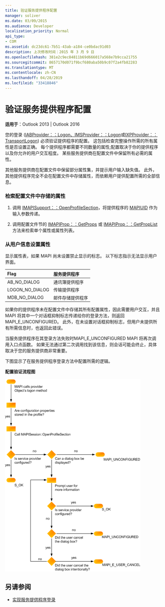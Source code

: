 ```yaml
---
title: 验证服务提供程序配置
manager: soliver
ms.date: 03/09/2015
ms.audience: Developer
localization_priority: Normal
api_type:
- COM
ms.assetid: dc23dc61-7b51-43ab-a184-ce0bdac91d03
description: 上次修改时间：2015 年 3 月 9 日
ms.openlocfilehash: 381e2c9ec84811b69d666017a568e7b9cca21755
ms.sourcegitcommit: 8657170d071f9bcf680aba50b9c07f2a4fb82283
ms.translationtype: MT
ms.contentlocale: zh-CN
ms.lasthandoff: 04/28/2019
ms.locfileid: "33418846"
---
```

# <a name="verifying-service-provider-configuration"></a>验证服务提供程序配置
  
**适用于**：Outlook 2013 | Outlook 2016 
  
您的登录 ([IABProvider：：Logon、IMSProvider：：Logon](iabprovider-logon.md)或[IXPProvider：：TransportLogon](ixpprovider-transportlogon.md)) 必须验证提供程序的配置。 [](imsprovider-logon.md) 这包括检查完整操作所需的所有属性是否设置正确。 每个提供程序都需要不同数量的属性;配置取决于你的提供程序以及你允许的用户交互程度。 某些服务提供商在配置文件中保留所有必需的属性。 

其他服务提供商在配置文件中保留部分属性集，并提示用户输入缺失值。 此外，其他提供程序完全不会在配置文件中存储属性，而依赖用户提供配置所需的全部信息。
  
### <a name="to-retrieve-properties-stored-in-the-profile"></a>检索配置文件中存储的属性
  
1. 调用 [IMAPISupport：：OpenProfileSection](imapisupport-openprofilesection.md)，将提供程序的 [MAPIUID](mapiuid.md) 作为输入参数传递。 
    
2. 调用配置文件节的 [IMAPIProp：：GetProps](imapiprop-getprops.md) 或 [IMAPIProp：：GetPropList](imapiprop-getproplist.md) 方法来检索单个属性或属性列表。 
    
### <a name="to-set-properties-from-user-information"></a>从用户信息设置属性
  
显示属性表，如果 MAPI 尚未设置禁止显示的标志。 以下标志指示无法显示用户界面。
  
|**Flag**|**服务提供程序**|
|:-----|:-----|
|AB_NO_DIALOG  <br/> |通讯簿提供程序  <br/> |
|LOGON_NO_DIALOG  <br/> |传输提供程序  <br/> |
|MDB_NO_DIALOG  <br/> |邮件存储提供程序  <br/> |
   
如果你的提供程序未在配置文件中存储其所有配置属性，因此需要用户交互，并且 MAPI 将其中一个对话框抑制标志传递给你的登录方法，则返回MAPI_E_UNCONFIGURED。 此外，在未设置对话框抑制标志，但用户未提供所有所需信息时，也返回此错误。
  
当服务提供程序在其登录方法失败时MAPI_E_UNCONFIGURED MAPI 将再次调用入口点函数。 如果无法通过第二次调用找到该信息，则会话可能会终止，具体取决于您的服务提供商非常重要。 
  
下图显示了在服务提供程序登录方法中配置所需的逻辑。 
  
**配置验证流程图**
  
![配置验证流程图](media/amapi_62.gif "配置验证流程图")
  
## <a name="see-also"></a>另请参阅

- [实现服务提供程序登录](implementing-service-provider-logon.md)

